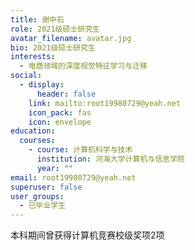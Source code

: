 ```yaml
---
title: 谢中石
role: 2021级硕士研究生
avatar_filename: avatar.jpg
bio: 2021级硕士研究生
interests:
  - 电商领域的深度视觉特征学习与迁移
social:
  - display:
      header: false
    link: mailto:root19980729@yeah.net
    icon_pack: fas
    icon: envelope
education:
  courses:
    - course: 计算机科学与技术
      institution: 河海大学计算机与信息学院
      year: ""
email: root19980729@yeah.net
superuser: false
user_groups:
  - 已毕业学生
---
```

本科期间曾获得计算机竞赛校级奖项2项
